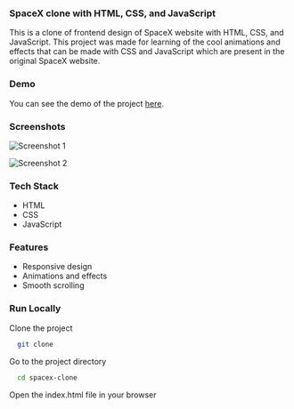 ### SpaceX clone with HTML, CSS, and JavaScript

This is a clone of frontend design of SpaceX website with HTML, CSS, and JavaScript. This project was made for learning of the cool animations and effects that can be made with CSS and JavaScript which are present in the original SpaceX website. 

### Demo

You can see the demo of the project [here](https://spacex-clone.netlify.app/).

### Screenshots

![Screenshot 1](https://i.imgur.com/0Z7Z7Zm.png)

![Screenshot 2](https://i.imgur.com/0Z7Z7Zm.png)

### Tech Stack

- HTML
- CSS
- JavaScript

### Features

- Responsive design
- Animations and effects
- Smooth scrolling

### Run Locally

Clone the project

```bash
  git clone
```

Go to the project directory

```bash
  cd spacex-clone
```

Open the index.html file in your browser


